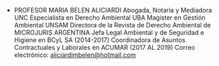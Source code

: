 - PROFESOR
MARIA BELEN ALICIARDI
Abogada, Notaria y Mediadora UNC
Especialista en Derecho Ambiental UBA
Magister en Gestión Ambiental UNSAM
Directora de la Revista de Derecho Ambiental de MICROJURIS ARGENTINA
Jefa Legal Ambiental y de Seguridad e Higiene en BCyL SA (2014-2017)
Coordinadora de Asuntos Contractuales y Laborales en ACUMAR (2017
AL 2019)
Correo electrónico: aliciardimbelen@hotmail.com
